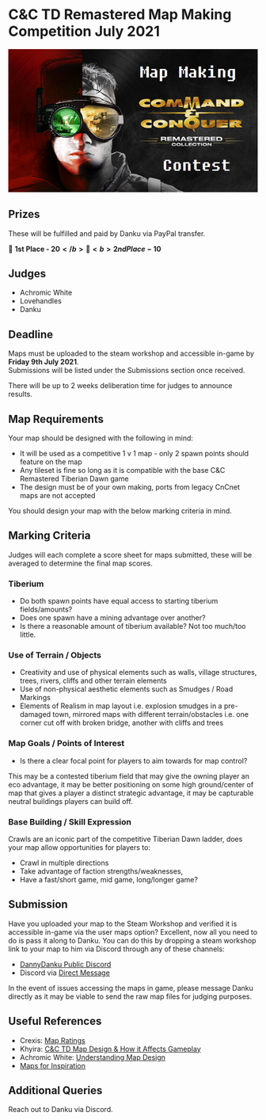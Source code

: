 # C&C TD Remastered Map Making Competition July 2021

![Thumbnail](images/thumbnail.png)

## Prizes

These will be fulfilled and paid by Danku via PayPal transfer.

🥇 <b>1st Place - 20$</b>  
🥈 <b>2nd Place - 10$</b>

## Judges
* Achromic White
* Lovehandles
* Danku

## Deadline
Maps must be uploaded to the steam workshop and accessible in-game by <b>Friday 9th July 2021</b>.  
Submissions will be listed under the Submissions section once received.

There will be up to 2 weeks deliberation time for judges to announce results.

## Map Requirements

Your map should be designed with the following in mind:

* It will be used as a competitive 1 v 1 map - only 2 spawn points should feature on the map
* Any tileset is fine so long as it is compatible with the base C&C Remastered Tiberian Dawn game
* The design must be of your own making, ports from legacy CnCnet maps are not accepted

You should design your map with the below marking criteria in mind.

## Marking Criteria

Judges will each complete a score sheet for maps submitted, these will be averaged to determine the final map scores.

### Tiberium
* Do both spawn points have equal access to starting tiberium fields/amounts?
* Does one spawn have a mining advantage over another?
* Is there a reasonable amount of tiberium available? Not too much/too little.

### Use of Terrain / Objects
* Creativity and use of physical elements such as walls, village structures, trees, rivers, cliffs and other terrain elements
* Use of non-physical aesthetic elements such as Smudges / Road Markings
* Elements of Realism in map layout i.e. explosion smudges in a pre-damaged town, mirrored maps with different terrain/obstacles i.e. one corner cut off with broken bridge, another with cliffs and trees

### Map Goals / Points of Interest
* Is there a clear focal point for players to aim towards for map control?

This may be a contested tiberium field that may give the owning player an eco advantage, it may be better positioning on some high ground/center of map that gives a player a distinct strategic advantage, it may be capturable neutral buildings players can build off.

### Base Building / Skill Expression
Crawls are an iconic part of the competitive Tiberian Dawn ladder, does your map allow opportunities for players to:

* Crawl in multiple directions
* Take advantage of faction strengths/weaknesses,
* Have a fast/short game, mid game, long/longer game?

## Submission
Have you uploaded your map to the Steam Workshop and verified it is accessible in-game via the user maps option? Excellent, now all you need to do is pass it along to Danku. You can do this by dropping a steam workshop link to your map to him via Discord through any of these channels:

* [DannyDanku Public Discord](https://discord.gg/bsAMEVz9m9)
* Discord via [Direct Message](https://discord.com/users/201761215842615296)

In the event of issues accessing the maps in game, please message Danku directly as it may be viable to send the raw map files for judging purposes.

## Useful References
* Crexis: [Map Ratings](https://www.reddit.com/r/commandandconquer/comments/icae3f/tiberian_dawn_feedback_map_pool_23/)
* Khyira: [C&C TD Map Design & How it Affects Gameplay](https://www.reddit.com/r/commandandconquer/comments/hwqjg6/cc_td_map_design_and_how_it_affects_gameplay/)
* Achromic White: [Understanding Map Design](https://forums.cncnet.org/topic/8062-understanding-map-design/)
* [Maps for Inspiration](https://steamcommunity.com/sharedfiles/filedetails/?id=2202941811)

## Additional Queries
Reach out to Danku via Discord.
